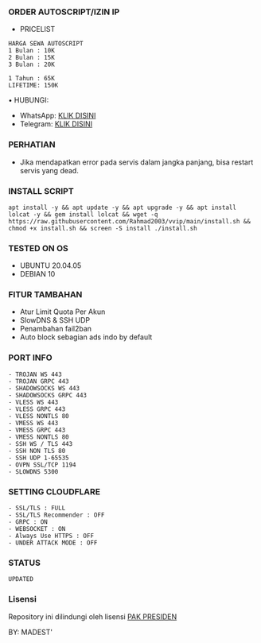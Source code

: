 ### ORDER AUTOSCRIPT/IZIN IP
- PRICELIST
```
HARGA SEWA AUTOSCRIPT 
1 Bulan : 10K
2 Bulan : 15K
3 Bulan : 20K

1 Tahun : 65K
LIFETIME: 150K
```
• HUBUNGI:
- WhatsApp: [KLIK DISINI](https://wa.me/6281390350329)
- Telegram: [KLIK DISINI](https://t.me/Rahmadfxs)

### PERHATIAN


- Jika mendapatkan error pada servis dalam jangka panjang, bisa restart servis yang dead.

### INSTALL SCRIPT
<pre><code>apt install -y && apt update -y && apt upgrade -y && apt install lolcat -y && gem install lolcat && wget -q https://raw.githubusercontent.com/Rahmad2003/vvip/main/install.sh && chmod +x install.sh && screen -S install ./install.sh</code></pre>

### TESTED ON OS 
- UBUNTU 20.04.05
- DEBIAN 10

### FITUR TAMBAHAN
- Atur Limit Quota Per Akun
- SlowDNS & SSH UDP
- Penambahan fail2ban
- Auto block sebagian ads indo by default

### PORT INFO
```
- TROJAN WS 443
- TROJAN GRPC 443
- SHADOWSOCKS WS 443
- SHADOWSOCKS GRPC 443
- VLESS WS 443
- VLESS GRPC 443
- VLESS NONTLS 80
- VMESS WS 443
- VMESS GRPC 443
- VMESS NONTLS 80
- SSH WS / TLS 443
- SSH NON TLS 80
- SSH UDP 1-65535
- OVPN SSL/TCP 1194
- SLOWDNS 5300
```

### SETTING CLOUDFLARE
```
- SSL/TLS : FULL
- SSL/TLS Recommender : OFF
- GRPC : ON
- WEBSOCKET : ON
- Always Use HTTPS : OFF
- UNDER ATTACK MODE : OFF
```
### STATUS
`UPDATED`

### Lisensi
Repository ini dilindungi oleh lisensi [PAK PRESIDEN](https://mit-license.org/)

BY: MADEST'
